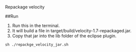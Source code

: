 Repackage velocity

##Run
1. Run this in the terminal.
2. It will build a file in target/build/velocity-1.7-repackaged.jar.
3. Copy that jar into the lib folder of the eclipse plugin. 

`sh ./repackge_velocity_jar.sh`

